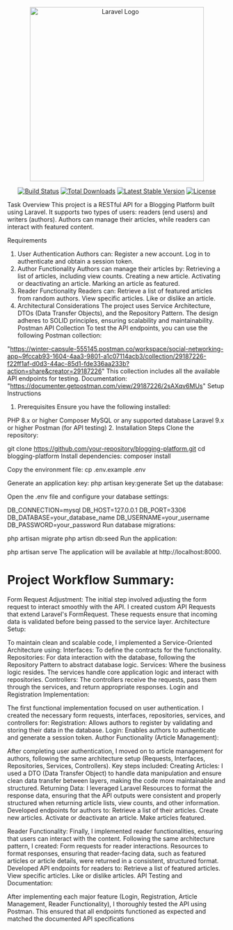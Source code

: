 <p align="center"><a href="https://laravel.com" target="_blank"><img src="https://raw.githubusercontent.com/laravel/art/master/logo-lockup/5%20SVG/2%20CMYK/1%20Full%20Color/laravel-logolockup-cmyk-red.svg" width="400" alt="Laravel Logo"></a></p> <p align="center"> <a href="https://github.com/laravel/framework/actions"><img src="https://github.com/laravel/framework/workflows/tests/badge.svg" alt="Build Status"></a> <a href="https://packagist.org/packages/laravel/framework"><img src="https://img.shields.io/packagist/dt/laravel/framework" alt="Total Downloads"></a> <a href="https://packagist.org/packages/laravel/framework"><img src="https://img.shields.io/packagist/v/laravel/framework" alt="Latest Stable Version"></a> <a href="https://packagist.org/packages/laravel/framework"><img src="https://img.shields.io/packagist/l/laravel/framework" alt="License"></a> </p>
Task Overview
This project is a RESTful API for a Blogging Platform built using Laravel. It supports two types of users: readers (end users) and writers (authors). Authors can manage their articles, while readers can interact with featured content.

Requirements
1. User Authentication
Authors can:
Register a new account.
Log in to authenticate and obtain a session token.
2. Author Functionality
Authors can manage their articles by:
Retrieving a list of articles, including view counts.
Creating a new article.
Activating or deactivating an article.
Marking an article as featured.
3. Reader Functionality
Readers can:
Retrieve a list of featured articles from random authors.
View specific articles.
Like or dislike an article.
4. Architectural Considerations
The project uses Service Architecture, DTOs (Data Transfer Objects), and the Repository Pattern.
The design adheres to SOLID principles, ensuring scalability and maintainability.
Postman API Collection
To test the API endpoints, you can use the following Postman collection:

"https://winter-capsule-555145.postman.co/workspace/social-networking-app~9fccab93-1604-4aa3-9801-a1c07114acb3/collection/29187226-f22ff1af-d0d3-44ac-85d1-fde336aa233b?action=share&creator=29187226"
This collection includes all the available API endpoints for testing.
Documentation:
"https://documenter.getpostman.com/view/29187226/2sAXqv6MUs"
Setup Instructions
1. Prerequisites
Ensure you have the following installed:

PHP 8.x or higher
Composer
MySQL or any supported database
Laravel 9.x or higher
Postman (for API testing)
2. Installation Steps
Clone the repository:



git clone https://github.com/your-repository/blogging-platform.git
cd blogging-platform
Install dependencies:
composer install

Copy the environment file:
cp .env.example .env

Generate an application key:
php artisan key:generate
Set up the database:

Open the .env file and configure your database settings:

DB_CONNECTION=mysql
DB_HOST=127.0.0.1
DB_PORT=3306
DB_DATABASE=your_database_name
DB_USERNAME=your_username
DB_PASSWORD=your_password
Run database migrations:



php artisan migrate
php artisn db:seed
Run the application:


php artisan serve
The application will be available at http://localhost:8000.




<h1>Project Workflow Summary:</h1>

Form Request Adjustment:
The initial step involved adjusting the form request to interact smoothly with the API. I created custom API Requests that extend Laravel's FormRequest. These requests ensure that incoming data is validated before being passed to the service layer.
Architecture Setup:

To maintain clean and scalable code, I implemented a Service-Oriented Architecture using:
Interfaces: To define the contracts for the functionality.
Repositories: For data interaction with the database, following the Repository Pattern to abstract database logic.
Services: Where the business logic resides. The services handle core application logic and interact with repositories.
Controllers: The controllers receive the requests, pass them through the services, and return appropriate responses.
Login and Registration Implementation:

The first functional implementation focused on user authentication. I created the necessary form requests, interfaces, repositories, services, and controllers for:
Registration: Allows authors to register by validating and storing their data in the database.
Login: Enables authors to authenticate and generate a session token.
Author Functionality (Article Management):

After completing user authentication, I moved on to article management for authors, following the same architecture setup (Requests, Interfaces, Repositories, Services, Controllers). Key steps included:
Creating Articles:
I used a DTO (Data Transfer Object) to handle data manipulation and ensure clean data transfer between layers, making the code more maintainable and structured.
Returning Data:
I leveraged Laravel Resources to format the response data, ensuring that the API outputs were consistent and properly structured when returning article lists, view counts, and other information.
Developed endpoints for authors to:
Retrieve a list of their articles.
Create new articles.
Activate or deactivate an article.
Make articles featured.

Reader Functionality:
Finally, I implemented reader functionalities, ensuring that users can interact with the content. Following the same architecture pattern, I created:
Form requests for reader interactions.
Resources to format responses, ensuring that reader-facing data, such as featured articles or article details, were returned in a consistent, structured format.
Developed API endpoints for readers to:
Retrieve a list of featured articles.
View specific articles.
Like or dislike articles.
API Testing and Documentation:

After implementing each major feature (Login, Registration, Article Management, Reader Functionality), I thoroughly tested the API using Postman. This ensured that all endpoints functioned as expected and matched the documented API specifications

